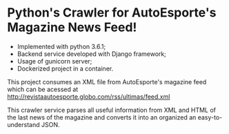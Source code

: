 # Python's Crawler for AutoEsporte's Magazine News Feed!

* Implemented with python 3.6.1;
* Backend service developed with Django framework;
* Usage of gunicorn server; 
* Dockerized project in a container.

This project consumes an XML file from AutoEsporte's magazine feed which can be acessed at
http://revistaautoesporte.globo.com/rss/ultimas/feed.xml

This crawler service parses all useful information from XML and HTML of the last news of the
magazine and converts it into an organized an easy-to-understand JSON.

